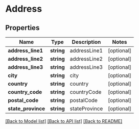 # Address

## Properties
Name | Type | Description | Notes
------------ | ------------- | ------------- | -------------
**address_line1** | **string** | addressLine1 | [optional] 
**address_line2** | **string** | addressLine2 | [optional] 
**address_line3** | **string** | addressLine3 | [optional] 
**city** | **string** | city | [optional] 
**country** | **string** | country | [optional] 
**country_code** | **string** | countryCode | [optional] 
**postal_code** | **string** | postalCode | [optional] 
**state_province** | **string** | stateProvince | [optional] 

[[Back to Model list]](../../README.md#documentation-for-models) [[Back to API list]](../../README.md#documentation-for-api-endpoints) [[Back to README]](../../README.md)

